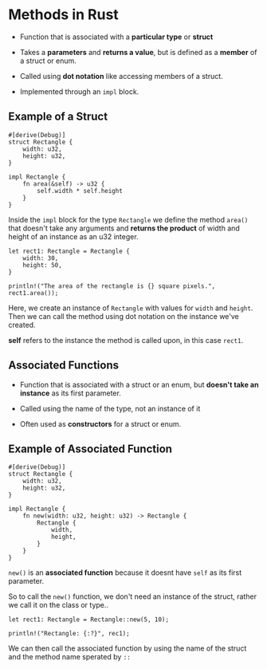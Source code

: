 # Methods in Rust

* Function that is associated with a __particular type__ or __struct__

* Takes a __parameters__ and __returns a value__, but is defined as a __member__ of a struct or enum.

* Called using __dot notation__ like accessing members of a struct.

* Implemented through an `impl` block.

## Example of a Struct
```
#[derive(Debug)]
struct Rectangle {
    width: u32,
    height: u32,
}

impl Rectangle {
    fn area(&self) -> u32 {
        self.width * self.height
    }
}

```

Inside the `impl` block for the type `Rectangle` we define the method `area()` that doesn't take any arguments and __returns the product__ of width and height of an instance as an u32 integer.

```
let rect1: Rectangle = Rectangle {
    width: 30,
    height: 50,
}

println!("The area of the rectangle is {} square pixels.", rect1.area());

```

Here, we create an instance of `Rectangle` with values for `width` and `height`. Then we can call the method using dot notation on the instance we've created.

__self__ refers to the instance the method is called upon, in this case `rect1`.

## Associated Functions

* Function that is associated with a struct or an enum, but __doesn't take an instance__ as its first parameter.

* Called using the name of the type, not an instance of it

* Often used as __constructors__ for a struct or enum.

## Example of Associated Function

```
#[derive(Debug)]
struct Rectangle {
    width: u32,
    height: u32,
}

impl Rectangle {
    fn new(width: u32, height: u32) -> Rectangle {
        Rectangle {
            width,
            height,
        }
    }
}

```
`new()` is an __associated function__ because it doesnt have `self` as its first parameter.

So to call the `new()` function, we don't need an instance of the struct, rather we call it on the class or type..


```
let rect1: Rectangle = Rectangle::new(5, 10);

println!("Rectangle: {:?}", rec1);
```

We can then call the associated function by using the name of the struct and the method name sperated by `::`